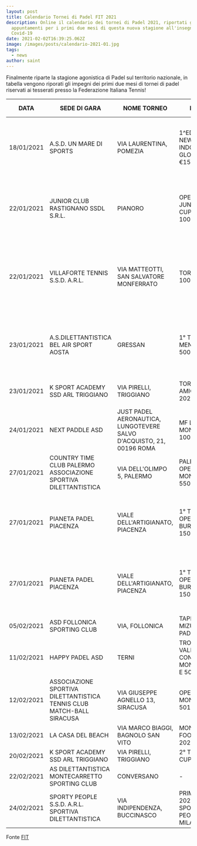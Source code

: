 ```yaml
---
layout: post
title: Calendario Tornei di Padel FIT 2021
description: Online il calendario dei tornei di Padel 2021, riportati gli
  appuntamenti per i primi due mesi di questa nuova stagione all'insegna del
  Covid-19
date: 2021-02-02T16:39:25.062Z
image: /images/posts/calendario-2021-01.jpg
tags:
  - news
author: saint
---
```

Finalmente riparte la stagione agonistica di Padel sul territorio nazionale, in tabella vengono riporati gli impegni dei primi due mesi di tornei di padel riservati ai tesserati presso la Federazione Italiana Tennis!

| DATA       | SEDE DI GARA                                                                    | NOME TORNEO                                                                    | PREMI                                             | TIPOLOGIA EVENTO                                                                                  |
|------------|---------------------------------------------------------------------------------|--------------------------------------------------------------------------------|---------------------------------------------------|---------------------------------------------------------------------------------------------------|
| 18/01/2021 | A.S.D. UN MARE DI SPORTS                                                        | VIA LAURENTINA, POMEZIA                                                        | 1^EDIZIONE NEW YEAR INDOOR      GLOBOPASS €1500   | DOPPIO FEMMINILE OPEN - 300,00 €      DOPPIO MASCHILE OPEN - 1.200,00 €                           |
| 22/01/2021 | JUNIOR CLUB RASTIGNANO      SSDL S.R.L.                                         | PIANORO                                                                        | OPEN JUNIOR CUPRA € 1000                          | DOPPIO MASCHILE OPEN - 500,00 €      DOPPIO FEMMINILE OPEN - 500,00 €                             |
| 22/01/2021 | VILLAFORTE TENNIS S.S.D.      A.R.L.                                            | VIA MATTEOTTI, SAN      SALVATORE MONFERRATO                                   | TORNEO € 1000                                     | DOPPIO MASCHILE OPEN LIM. 4.NC - 2.1 - 500,00      €      DOPPIO FEMMINILE OPEN LIM. 4.NC - 2.1 - |
| 23/01/2021 | A.S.DILETTANTISTICA BEL AIR      SPORT AOSTA                                    | GRESSAN                                                                        | 1° TROFEO MENABREA € 500                          | DOPPIO MISTO OPEN - 200,00 €      DOPPIO MASCHILE OPEN - 300,00 €                                 |
| 23/01/2021 | K SPORT ACADEMY SSD ARL      TRIGGIANO                                          | VIA PIRELLI, TRIGGIANO                                                         | TORNEO AMICAR BARI 2021                           | DOPPIO MASCHILE OPEN - 501,00 €                                                                   |
| 24/01/2021 | NEXT PADDLE ASD                                                                 | JUST PADEL AERONAUTICA,      LUNGOTEVERE SALVO      D'ACQUISTO, 21, 00196 ROMA | MF LAW CUP MONTEPREMI 1000      EURO              | DOPPIO MASCHILE OPEN - 1.000,00 €                                                                 |
| 27/01/2021 | COUNTRY TIME CLUB      PALERMO ASSOCIAZIONE      SPORTIVA DILETTANTISTICA       | VIA DELL'OLIMPO 5, PALERMO                                                     | PALERMO OPEN MONTEPREMI 550      EURO             | -                                                                                                 |
| 27/01/2021 | PIANETA PADEL PIACENZA                                                          | VIALE DELL'ARTIGIANATO,      PIACENZA                                          | 1° TORNEO OPEN BFT BURZONI €      1500            | DOPPIO FEMMINILE OPEN - 500,00 €      DOPPIO MASCHILE OPEN - 1.000,00 €                           |
| 27/01/2021 | PIANETA PADEL PIACENZA                                                          | VIALE DELL'ARTIGIANATO,      PIACENZA                                          | 1° TORNEO OPEN BFT BURZONI €      1500            | DOPPIO FEMMINILE OPEN - 500,00 €      DOPPIO MASCHILE OPEN - 1.000,00 €                           |
| 05/02/2021 | ASD FOLLONICA SPORTING      CLUB                                                | VIA, FOLLONICA                                                                 | TAPPA 1 MIZUNO PADEL CUP                          | -                                                                                                 |
| 11/02/2021 | HAPPY PADEL ASD                                                                 | TERNI                                                                          | TROFEO SAN VALENTINO CON      MONTEPREMI E 500,00 | -                                                                                                 |
| 12/02/2021 | ASSOCIAZIONE SPORTIVA      DILETTANTISTICA TENNIS CLUB      MATCH-BALL SIRACUSA | VIA GIUSEPPE AGNELLO 13,      SIRACUSA                                         | OPEN PADEL MONTEPREMI 501      EURO               | -                                                                                                 |
| 13/02/2021 | LA CASA DEL BEACH                                                               | VIA MARCO BIAGGI, BAGNOLO      SAN VITO                                        | MONTALDI FOOD CUP 2021                            | -                                                                                                 |
| 20/02/2021 | K SPORT ACADEMY SSD ARL      TRIGGIANO                                          | VIA PIRELLI, TRIGGIANO                                                         | 2° TORNEO CUPRA BARI                              | -                                                                                                 |
| 22/02/2021 | AS DILETTANTISTICA      MONTECARRETTO SPORTING      CLUB                        | CONVERSANO                                                                     | -                                                 | -                                                                                                 |
| 24/02/2021 | SPORTY PEOPLE S.S.D. A.R.L.      SPORTIVA DILETTANTISTICA                       | VIA INDIPENDENZA,      BUCCINASCO                                              | PRIMO OPEN 2021 SPORTY PEOPLE      MILAGO         | -                                                                                                 |

Fonte [FIT](https://www.coni.it/images/speciale_covid19/Eventi_preminente_interesse/Calendario_FIT.pdf)